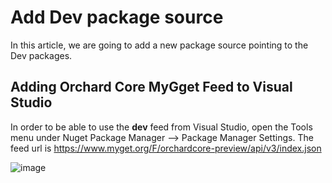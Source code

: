 # Add Dev package source

In this article, we are going to add a new package source pointing to the Dev packages.

## Adding Orchard Core MyGget Feed to Visual Studio

In order to be able to use the __dev__ feed from Visual Studio, open the Tools menu under Nuget Package Manager --> Package Manager Settings.
The feed url is <https://www.myget.org/F/orchardcore-preview/api/v3/index.json>

![image](assets/images/addMyGetPackageSource.png)

